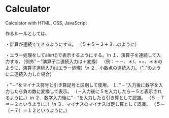 # Calculator
Calculator with HTML, CSS, JavaScript

作るルールとしては、

・計算が連続でできるようにする。
（５＋５－２＋３…のように）

・エラー処理をしてalert()で表示するようにする。\n
１．演算子を連続して入力する。（例外”－”演算子二連続入力は＋変換）
（例：＋－、＊/、=+、＊＊のように、演算子連続入力はエラー処理）\n
２．小数点の連続入力。（”..”のように二連続入力した場合）

・”－”をマイナス符号と引き算記号と区別して使用。
１．”－”入力後に数字を入力したら負の数に変換して表示。
（－入力後に５を入力したらー５と表示されるように。）\n
２．数字入力後に”－”を入力したら引き算として認識。
（５－７＝－２というように。）\n
３．マイナスのマイナスは足し算として認識。
（５－（－７）＝１２というように。）
